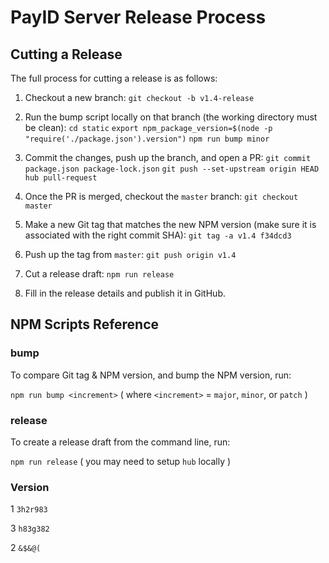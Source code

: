 # PayID Server Release Process

## Cutting a Release

The full process for cutting a release is as follows:

1. Checkout a new branch:
   `git checkout -b v1.4-release`

2. Run the bump script locally on that branch (the working directory must be clean):
  `cd static`
    `export npm_package_version=$(node -p "require('./package.json').version")`
   `npm run bump minor`

3. Commit the changes, push up the branch, and open a PR:
   `git commit package.json package-lock.json`
   `git push --set-upstream origin HEAD`
   `hub pull-request`

4. Once the PR is merged, checkout the `master` branch:
   `git checkout master`

5. Make a new Git tag that matches the new NPM version (make sure it is associated with the right commit SHA):
   `git tag -a v1.4 f34dcd3`

6. Push up the tag from `master`:
   `git push origin v1.4`

7. Cut a release draft:
   `npm run release`

8. Fill in the release details and publish it in GitHub.

## NPM Scripts Reference

### bump

To compare Git tag & NPM version, and bump the NPM version, run:

`npm run bump <increment>` ( where `<increment>` = `major`, `minor`, or `patch` )

### release

To create a release draft from the command line, run:

`npm run release` ( you may need to setup `hub` locally )

### Version

1 `3h2r983`

3 `h83g382`

2 `&$&@(`
